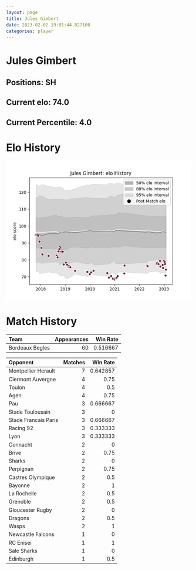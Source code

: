 ```yaml
---  
layout: page  
title: Jules Gimbert  
date: 2023-02-02 19:01:44.827100  
categories: player  
---
```

# Jules Gimbert

## Positions: SH

## Current elo: 74.0

## Current Percentile: 4.0

# Elo History


![elo history](history_JulesGimbert.png)
# Match History


| Team            |   Appearances |   Win Rate |
|:----------------|--------------:|-----------:|
| Bordeaux Begles |            60 |   0.516667 |

| Opponent             |   Matches |   Win Rate |
|:---------------------|----------:|-----------:|
| Montpellier Herault  |         7 |   0.642857 |
| Clermont Auvergne    |         4 |   0.75     |
| Toulon               |         4 |   0.5      |
| Agen                 |         4 |   0.75     |
| Pau                  |         3 |   0.666667 |
| Stade Toulousain     |         3 |   0        |
| Stade Francais Paris |         3 |   0.666667 |
| Racing 92            |         3 |   0.333333 |
| Lyon                 |         3 |   0.333333 |
| Connacht             |         2 |   0        |
| Brive                |         2 |   0.75     |
| Sharks               |         2 |   0        |
| Perpignan            |         2 |   0.75     |
| Castres Olympique    |         2 |   0.5      |
| Bayonne              |         2 |   1        |
| La Rochelle          |         2 |   0.5      |
| Grenoble             |         2 |   0.5      |
| Gloucester Rugby     |         2 |   0        |
| Dragons              |         2 |   0.5      |
| Wasps                |         2 |   1        |
| Newcastle Falcons    |         1 |   0        |
| RC Enisei            |         1 |   1        |
| Sale Sharks          |         1 |   0        |
| Edinburgh            |         1 |   0.5      |